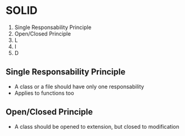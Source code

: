 # SOLID

1. Single Responsability Principle
1. Open/Closed Principle
1. L
1. I
1. D

## Single Responsability Principle

* A class or a file should have only one responsability
* Applies to functions too

## Open/Closed Principle

* A class should be opened to extension, but closed to modification

